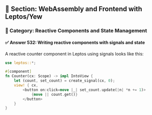 ## 📘 Section: WebAssembly and Frontend with Leptos/Yew
### 🔹 Category: Reactive Components and State Management
#### ✅ Answer 532: Writing reactive components with signals and state

A reactive counter component in Leptos using signals looks like this:

```rust
use leptos::*;

#[component]
fn Counter(cx: Scope) -> impl IntoView {
    let (count, set_count) = create_signal(cx, 0);
    view! { cx,
        <button on:click=move |_| set_count.update(|n| *n += 1)>
            {move || count.get()}
        </button>
    }
}
```
